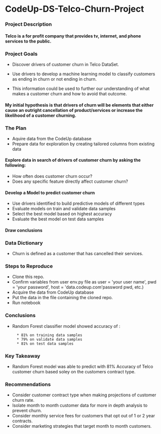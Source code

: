 # CodeUp-DS-Telco-Churn-Project

### Project Description

#### Telco is a for profit company that provides tv, internet, and phone services to the public. 

### Project Goals
* Discover drivers of customer churn in Telco DataSet.

* Use drivers to develop a machine learning model to classify customers as ending in churn or not ending in churn.

* This information could be used to further our understanding of what makes a customer churn and how to avoid that outcome.

#### My initial hypothesis is that drivers of churn will be elements that either cause an outright cancellation of product/services or increase the likelihood of a customer churning.

### The Plan
* Aquire data from the CodeUp database
* Prepare data for exploration by creating tailored columns from existing data
#### Explore data in search of drivers of customer churn by asking the following:
* How often does customer churn occur?
* Does any specific feature directly affect customer churn?
#### Develop a Model to predict customer churn
* Use drivers identified to build predictive models of different types
* Evaluate models on train and validate data samples
* Select the best model based on highest accuracy
* Evaluate the best model on test data samples
#### Draw conclusions

### Data Dictionary

* Churn is defined as a customer that has cancelled their services.

### Steps to Reproduce
* Clone this repo.
* Confirm variables from user env.py file as
        user = 'your user name', 
        pwd = 'your password', 
        host = 'data.codeup.com'password pwd, etc.)
* Acquire the data from CodeUp database
* Put the data in the file containing the cloned repo.
* Run notebook
### Conclusions

* Random Forest classifier model showed accuracy of :

        * 81% on training data samples
        * 79% on validate data samples
        * 81% on test data samples

### Key Takeaway
* Random Forest model was able to predict with 81% Accuracy of Telco customer churn based soley on the customers contract type.

### Recommendations

   * Consider customer contract type when making projections of customer churn rate.
   * Isolate month to month customer data for more in depth analysis to prevent churn.  
   * Consider monthly service fees for customers that opt out of 1 or 2 year contracts.
   * Consider marketing strategies that target month to month customers.  
